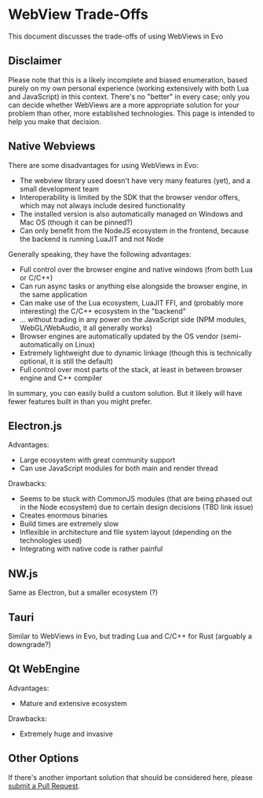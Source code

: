 # WebView Trade-Offs

This document discusses the trade-offs of using WebViews in Evo

## Disclaimer

Please note that this is a likely incomplete and biased enumeration, based purely on my own personal experience (working extensively with both Lua and JavaScript) in this context. There's no "better" in every case; only you can decide whether WebViews are a more appropriate solution for your problem than other, more established technologies. This page is intended to help you make that decision.

## Native Webviews

There are some disadvantages for using WebViews in Evo:

* The webview library used doesn't have very many features (yet), and a small development team
* Interoperability is limited by the SDK that the browser vendor offers, which may not always include desired functionality
* The installed version is also automatically managed on Windows and Mac OS (though it can be pinned?)
* Can only benefit from the NodeJS ecosystem in the frontend, because the backend is running LuaJIT and not Node

Generally speaking, they have the following advantages:

* Full control over the browser engine and native windows (from both Lua or C/C++)
* Can run async tasks or anything else alongside the browser engine, in the same application
* Can make use of the Lua ecosystem, LuaJIT FFI, and (probably more interesting) the C/C++ ecosystem in the "backend"
* ... without trading in any power on the JavaScript side (NPM modules, WebGL/WebAudio, it all generally works)
* Browser engines are automatically updated by the OS vendor (semi-automatically on Linux)
* Extremely lightweight due to dynamic linkage (though this is technically optional, it is still the default)
* Full control over most parts of the stack, at least in between browser engine and C++ compiler

In summary, you can easily build a custom solution. But it likely will have fewer features built in than you might prefer.

## Electron.js

Advantages:

* Large ecosystem with great community support
* Can use JavaScript modules for both main and render thread

Drawbacks:

* Seems to be stuck with CommonJS modules (that are being phased out in the Node ecosystem) due to certain design decisions (TBD link issue)
* Creates enormous binaries
* Build times are extremely slow
* Inflexible in architecture and file system layout (depending on the technologies used)
* Integrating with native code is rather painful

## NW.js

Same as Electron, but a smaller ecosystem (?)

## Tauri

Similar to WebViews in Evo, but trading Lua and C/C++ for Rust (arguably a downgrade?)

## Qt WebEngine

Advantages:

* Mature and extensive ecosystem

Drawbacks:

* Extremely huge and invasive

## Other Options

If there's another important solution that should be considered here, please [submit a Pull Request](image.png).
